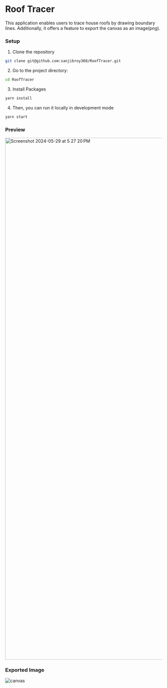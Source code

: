 # Roof Tracer

This application enables users to trace house roofs by drawing boundary lines. Additionally, it offers a feature to export the canvas as an image(png).







### Setup

1. Clone the repository
```bash
git clone git@github.com:sanjibroy360/RoofTracer.git
```

2. Go to the project directory:
```bash
cd RoofTracer
```

3. Install Packages
```bash
yarn install
```

4.  Then, you can run it locally in development mode
```bash
yarn start
```

### Preview
<img width="1680" alt="Screenshot 2024-05-29 at 5 27 20 PM" src="https://github.com/sanjibroy360/RoofTracer/assets/56890013/fc708767-d5e1-46c8-b8ae-50eea1a4cc86">

### Exported Image
![canvas](https://github.com/sanjibroy360/RoofTracer/assets/56890013/2cc41406-cc06-40f0-a635-1dffb4d5abb9)

